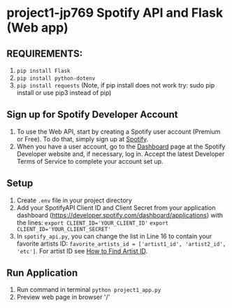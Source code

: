 # project1-jp769 Spotify API and Flask (Web app)

## REQUIREMENTS:
1. `pip install Flask`
2. `pip install python-dotenv`
3. `pip install requests`
(Note, if pip install does not work try: sudo pip install or use pip3 instead of pip)

## Sign up for Spotify Developer Account
1. To use the Web API, start by creating a Spotify user account (Premium or Free). To do that, simply sign up at [Spotify](www.spotify.com).
2. When you have a user account, go to the [Dashboard](https://developer.spotify.com/dashboard) page at the Spotify Developer website and, if necessary, log in. Accept the latest Developer Terms of Service to complete your account set up.

## Setup
1. Create `.env` file in your project directory
2. Add your SpotifyAPI Client ID and Client Secret from your application dashboard (https://developer.spotify.com/dashboard/applications) with the lines: 
    `export CLIENT_ID='YOUR_CLIENT_ID'`
    `export CLIENT_ID='YOUR_CLIENT_SECRET'`
3. In `spotify_api.py`, you can change the list in Line 16 to contain your favorite artists ID: `favorite_artists_id = ['artist1_id', 'artist2_id', 'etc']`. For artist ID see [How to Find Artist ID](https://support.tunecore.com/hc/en-us/articles/360040325651-How-to-Find-my-Spotify-Artist-ID).


## Run Application
1. Run command in terminal `python project1_app.py`
2. Preview web page in browser '/'